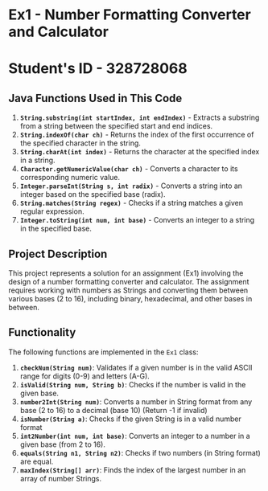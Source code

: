 # Ex1 - Number Formatting Converter and Calculator
# Student's ID - 328728068

## Java Functions Used in This Code

1. **`String.substring(int startIndex, int endIndex)`** - Extracts a substring from a string between the specified start and end indices.
2. **`String.indexOf(char ch)`** - Returns the index of the first occurrence of the specified character in the string.
3. **`String.charAt(int index)`** - Returns the character at the specified index in a string.
4. **`Character.getNumericValue(char ch)`** - Converts a character to its corresponding numeric value.
5. **`Integer.parseInt(String s, int radix)`** - Converts a string into an integer based on the specified base (radix).
6. **`String.matches(String regex)`** - Checks if a string matches a given regular expression.
7. **`Integer.toString(int num, int base)`** - Converts an integer to a string in the specified base.

## Project Description
This project represents a solution for an assignment (Ex1) involving the design of a number formatting converter and calculator.
The assignment requires working with numbers as Strings and converting them between various bases (2 to 16), including binary, hexadecimal, and other bases in between.


## Functionality
The following functions are implemented in the `Ex1` class:

1. **`checkNum(String num)`**: Validates if a given number is in the valid ASCII range for digits (0-9) and letters (A-G).
2. **`isValid(String num, String b)`**: Checks if the number is valid in the given base.
3. **`number2Int(String num)`**: Converts a number in String format from any base (2 to 16) to a decimal (base 10) (Return -1 if invalid)
4. **`isNumber(String a)`**: Checks if the given String is in a valid number format 
5. **`int2Number(int num, int base)`**: Converts an integer to a number in a given base (from 2 to 16).
6. **`equals(String n1, String n2)`**: Checks if two numbers (in String format) are equal.
7. **`maxIndex(String[] arr)`**: Finds the index of the largest number in an array of number Strings.

